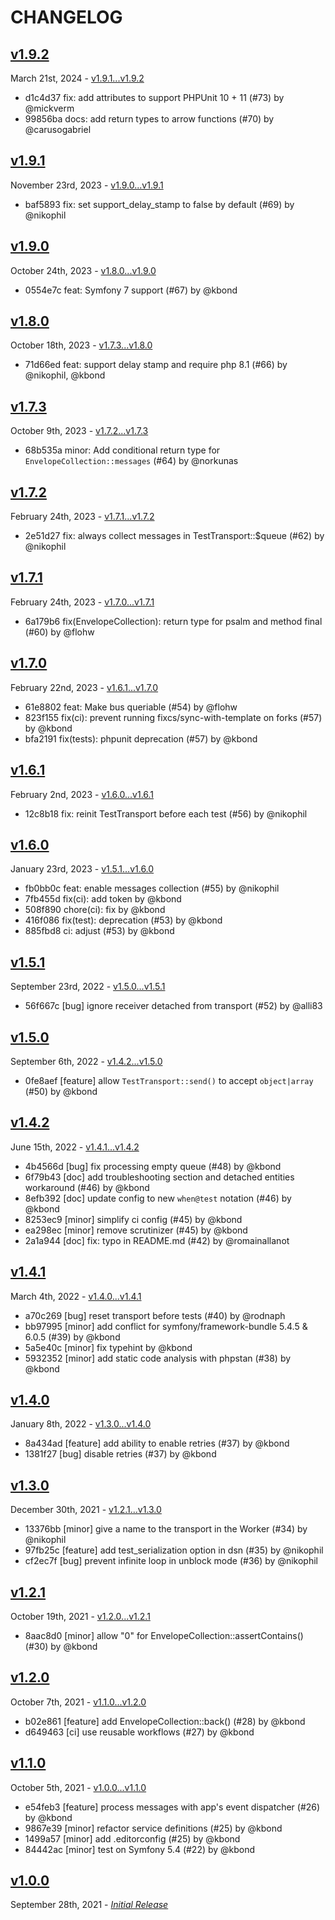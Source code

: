 # CHANGELOG

## [v1.9.2](https://github.com/zenstruck/messenger-test/releases/tag/v1.9.2)

March 21st, 2024 - [v1.9.1...v1.9.2](https://github.com/zenstruck/messenger-test/compare/v1.9.1...v1.9.2)

* d1c4d37 fix: add attributes to support PHPUnit 10 + 11 (#73) by @mickverm
* 99856ba docs: add return types to arrow functions (#70) by @carusogabriel

## [v1.9.1](https://github.com/zenstruck/messenger-test/releases/tag/v1.9.1)

November 23rd, 2023 - [v1.9.0...v1.9.1](https://github.com/zenstruck/messenger-test/compare/v1.9.0...v1.9.1)

* baf5893 fix: set support_delay_stamp to false by default (#69) by @nikophil

## [v1.9.0](https://github.com/zenstruck/messenger-test/releases/tag/v1.9.0)

October 24th, 2023 - [v1.8.0...v1.9.0](https://github.com/zenstruck/messenger-test/compare/v1.8.0...v1.9.0)

* 0554e7c feat: Symfony 7 support (#67) by @kbond

## [v1.8.0](https://github.com/zenstruck/messenger-test/releases/tag/v1.8.0)

October 18th, 2023 - [v1.7.3...v1.8.0](https://github.com/zenstruck/messenger-test/compare/v1.7.3...v1.8.0)

* 71d66ed feat: support delay stamp and require php 8.1 (#66) by @nikophil, @kbond

## [v1.7.3](https://github.com/zenstruck/messenger-test/releases/tag/v1.7.3)

October 9th, 2023 - [v1.7.2...v1.7.3](https://github.com/zenstruck/messenger-test/compare/v1.7.2...v1.7.3)

* 68b535a minor: Add conditional return type for `EnvelopeCollection::messages` (#64) by @norkunas

## [v1.7.2](https://github.com/zenstruck/messenger-test/releases/tag/v1.7.2)

February 24th, 2023 - [v1.7.1...v1.7.2](https://github.com/zenstruck/messenger-test/compare/v1.7.1...v1.7.2)

* 2e51d27 fix: always collect messages in TestTransport::$queue (#62) by @nikophil

## [v1.7.1](https://github.com/zenstruck/messenger-test/releases/tag/v1.7.1)

February 24th, 2023 - [v1.7.0...v1.7.1](https://github.com/zenstruck/messenger-test/compare/v1.7.0...v1.7.1)

* 6a179b6 fix(EnvelopeCollection): return type for psalm and method final (#60) by @flohw

## [v1.7.0](https://github.com/zenstruck/messenger-test/releases/tag/v1.7.0)

February 22nd, 2023 - [v1.6.1...v1.7.0](https://github.com/zenstruck/messenger-test/compare/v1.6.1...v1.7.0)

* 61e8802 feat: Make bus queriable (#54) by @flohw
* 823f155 fix(ci): prevent running fixcs/sync-with-template on forks (#57) by @kbond
* bfa2191 fix(tests): phpunit deprecation (#57) by @kbond

## [v1.6.1](https://github.com/zenstruck/messenger-test/releases/tag/v1.6.1)

February 2nd, 2023 - [v1.6.0...v1.6.1](https://github.com/zenstruck/messenger-test/compare/v1.6.0...v1.6.1)

* 12c8b18 fix: reinit TestTransport before each test (#56) by @nikophil

## [v1.6.0](https://github.com/zenstruck/messenger-test/releases/tag/v1.6.0)

January 23rd, 2023 - [v1.5.1...v1.6.0](https://github.com/zenstruck/messenger-test/compare/v1.5.1...v1.6.0)

* fb0bb0c feat: enable messages collection (#55) by @nikophil
* 7fb455d fix(ci): add token by @kbond
* 508f890 chore(ci): fix by @kbond
* 416f086 fix(test): deprecation (#53) by @kbond
* 885fbd8 ci: adjust (#53) by @kbond

## [v1.5.1](https://github.com/zenstruck/messenger-test/releases/tag/v1.5.1)

September 23rd, 2022 - [v1.5.0...v1.5.1](https://github.com/zenstruck/messenger-test/compare/v1.5.0...v1.5.1)

* 56f667c [bug] ignore receiver detached from transport (#52) by @alli83

## [v1.5.0](https://github.com/zenstruck/messenger-test/releases/tag/v1.5.0)

September 6th, 2022 - [v1.4.2...v1.5.0](https://github.com/zenstruck/messenger-test/compare/v1.4.2...v1.5.0)

* 0fe8aef [feature] allow `TestTransport::send()` to accept `object|array` (#50) by @kbond

## [v1.4.2](https://github.com/zenstruck/messenger-test/releases/tag/v1.4.2)

June 15th, 2022 - [v1.4.1...v1.4.2](https://github.com/zenstruck/messenger-test/compare/v1.4.1...v1.4.2)

* 4b4566d [bug] fix processing empty queue (#48) by @kbond
* 6f79b43 [doc] add troubleshooting section and detached entities workaround (#46) by @kbond
* 8efb392 [doc] update config to new `when@test` notation (#46) by @kbond
* 8253ec9 [minor] simplify ci config (#45) by @kbond
* ea298ec [minor] remove scrutinizer (#45) by @kbond
* 2a1a944 [doc] fix: typo in README.md (#42) by @romainallanot

## [v1.4.1](https://github.com/zenstruck/messenger-test/releases/tag/v1.4.1)

March 4th, 2022 - [v1.4.0...v1.4.1](https://github.com/zenstruck/messenger-test/compare/v1.4.0...v1.4.1)

* a70c269 [bug] reset transport before tests (#40) by @rodnaph
* bb97995 [minor] add conflict for symfony/framework-bundle 5.4.5 & 6.0.5 (#39) by @kbond
* 5a5e40c [minor] fix typehint by @kbond
* 5932352 [minor] add static code analysis with phpstan (#38) by @kbond

## [v1.4.0](https://github.com/zenstruck/messenger-test/releases/tag/v1.4.0)

January 8th, 2022 - [v1.3.0...v1.4.0](https://github.com/zenstruck/messenger-test/compare/v1.3.0...v1.4.0)

* 8a434ad [feature] add ability to enable retries (#37) by @kbond
* 1381f27 [bug] disable retries (#37) by @kbond

## [v1.3.0](https://github.com/zenstruck/messenger-test/releases/tag/v1.3.0)

December 30th, 2021 - [v1.2.1...v1.3.0](https://github.com/zenstruck/messenger-test/compare/v1.2.1...v1.3.0)

* 13376bb [minor] give a name to the transport in the Worker (#34) by @nikophil
* 97fb25c [feature] add test_serialization option in dsn (#35) by @nikophil
* cf2ec7f [bug] prevent infinite loop in unblock mode (#36) by @nikophil

## [v1.2.1](https://github.com/zenstruck/messenger-test/releases/tag/v1.2.1)

October 19th, 2021 - [v1.2.0...v1.2.1](https://github.com/zenstruck/messenger-test/compare/v1.2.0...v1.2.1)

* 8aac8d0 [minor] allow "0" for EnvelopeCollection::assertContains() (#30) by @kbond

## [v1.2.0](https://github.com/zenstruck/messenger-test/releases/tag/v1.2.0)

October 7th, 2021 - [v1.1.0...v1.2.0](https://github.com/zenstruck/messenger-test/compare/v1.1.0...v1.2.0)

* b02e861 [feature] add EnvelopeCollection::back() (#28) by @kbond
* d649463 [ci] use reusable workflows (#27) by @kbond

## [v1.1.0](https://github.com/zenstruck/messenger-test/releases/tag/v1.1.0)

October 5th, 2021 - [v1.0.0...v1.1.0](https://github.com/zenstruck/messenger-test/compare/v1.0.0...v1.1.0)

* e54feb3 [feature] process messages with app's event dispatcher (#26) by @kbond
* 9867e39 [minor] refactor service definitions (#25) by @kbond
* 1499a57 [minor] add .editorconfig (#25) by @kbond
* 84442ac [minor] test on Symfony 5.4 (#22) by @kbond

## [v1.0.0](https://github.com/zenstruck/messenger-test/releases/tag/v1.0.0)

September 28th, 2021 - _[Initial Release](https://github.com/zenstruck/messenger-test/commits/v1.0.0)_
